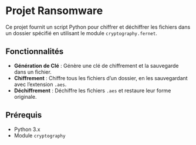 # Projet Ransomware

Ce projet fournit un script Python pour chiffrer et déchiffrer les fichiers dans un dossier spécifié en utilisant le module `cryptography.fernet`.

## Fonctionnalités
- **Génération de Clé** : Génère une clé de chiffrement et la sauvegarde dans un fichier.
- **Chiffrement** : Chiffre tous les fichiers d’un dossier, en les sauvegardant avec l’extension `.aes`.
- **Déchiffrement** : Déchiffre les fichiers `.aes` et restaure leur forme originale.

## Prérequis
- Python 3.x
- Module `cryptography`
